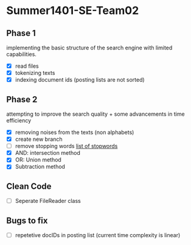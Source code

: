 # Summer1401-SE-Team02

## Phase 1
implementing the basic structure of the search engine with limited capabilities.
- [x] read files
- [x] tokenizing texts
- [x] indexing document ids (posting lists are not sorted)

## Phase 2
attempting to improve the search quality + some advancements in time efficiency
- [x] removing noises from the texts (non alphabets)
- [x] create new branch
- [ ] remove stopping words [list of stopwords](https://www.geeksforgeeks.org/removing-stop-words-nltk-python/)
- [x] AND: intersection method
- [x] OR: Union method
- [x] Subtraction method

## Clean Code
- [ ] Seperate FileReader class

## Bugs to fix
- [ ] repetetive docIDs in posting list (current time complexity is linear)
